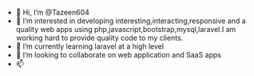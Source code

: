 - 👋 Hi, I’m @Tazeen604
- 👀 I’m interested in developing interesting,interacting,responsive and a quality web apps using php,javascript,bootstrap,mysql,laravel.I am working hard to provide quality code to my clients.
- 🌱 I’m currently learning laravel at a high level
- 💞️ I’m looking to collaborate on web application and SaaS apps
- 📫 

<!---
Tazeen604/Tazeen604 is a ✨ special ✨ repository because its `README.md` (this file) appears on your GitHub profile.
You can click the Preview link to take a look at your changes.
--->
